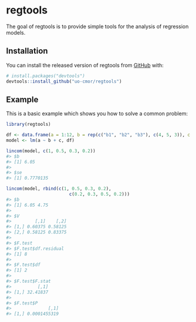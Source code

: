 
<!-- README.md is generated from README.Rmd. Please edit that file -->

# regtools

<!-- badges: start -->
<!-- badges: end -->

The goal of regtools is to provide simple tools for the analysis of
regression models.

## Installation

You can install the released version of regtools from
[GitHub](https://github.com/) with:

``` r
# install.packages("devtools")
devtools::install_github("uo-cmor/regtools")
```

## Example

This is a basic example which shows you how to solve a common problem:

``` r
library(regtools)

df <- data.frame(a = 1:12, b = rep(c("b1", "b2", "b3"), c(4, 5, 3)), c = rep(0:1, c(5, 7)))
model <- lm(a ~ b + c, df)

lincom(model, c(1, 0.5, 0.3, 0.2))
#> $b
#> [1] 6.05
#> 
#> $se
#> [1] 0.7770135

lincom(model, rbind(c(1, 0.5, 0.3, 0.2),
                        c(0.2, 0.3, 0.5, 0.2)))
#> $b
#> [1] 6.05 4.75
#> 
#> $V
#>         [,1]    [,2]
#> [1,] 0.60375 0.58125
#> [2,] 0.58125 0.83375
#> 
#> $F.test
#> $F.test$df.residual
#> [1] 8
#> 
#> $F.test$df
#> [1] 2
#> 
#> $F.test$F.stat
#>          [,1]
#> [1,] 32.41837
#> 
#> $F.test$P
#>              [,1]
#> [1,] 0.0001455319
```
